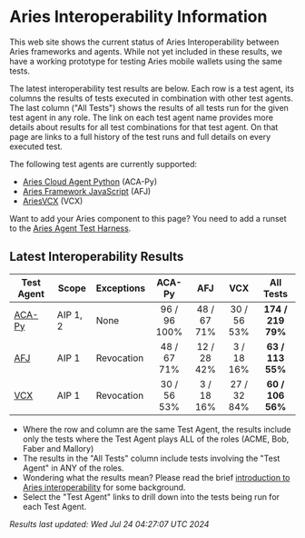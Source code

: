 # Aries Interoperability Information


This web site shows the current status of Aries Interoperability between Aries frameworks and agents. While
not yet included in these results, we have a working prototype for testing Aries mobile wallets using the
same tests.

The latest interoperability test results are below. Each row is a test agent, its columns
the results of tests executed in combination with other test agents.
The last column ("All Tests") shows the results of all tests run for the given test agent in any role. The link on each test
agent name provides more details about results for all test combinations for that test agent. On
that page are links to a full history of the test runs and full details on every executed test. 

The following test agents are currently supported:

- [Aries Cloud Agent Python](https://github.com/hyperledger/aries-cloudagent-python) (ACA-Py)
- [Aries Framework JavaScript](https://github.com/hyperledger/aries-framework-javascript) (AFJ)
- [AriesVCX](https://github.com/hyperledger/aries-vcx) (VCX)

Want to add your Aries component to this page? You need to add a runset to the
[Aries Agent Test Harness](https://github.com/hyperledger/aries-agent-test-harness).

## Latest Interoperability Results

| Test Agent | Scope | Exceptions | ACA-Py | AFJ | VCX | **All Tests** |
| ----- | ----- | ----- | :----: | :----: | :----: | :----: |
| [ACA-Py](acapy.md)| AIP 1, 2 | None | 96 / 96<br>100% | 48 / 67<br>71% | 30 / 56<br>53% | **174 / 219<br>79%** |
| [AFJ](javascript.md)| AIP 1 | Revocation | 48 / 67<br>71% | 12 / 28<br>42% | 3 / 18<br>16% | **63 / 113<br>55%** |
| [VCX](aries-vcx.md)| AIP 1 | Revocation | 30 / 56<br>53% | 3 / 18<br>16% | 27 / 32<br>84% | **60 / 106<br>56%** |

- Where the row and column are the same Test Agent, the results include only the tests where the Test Agent plays ALL of the roles (ACME, Bob, Faber and Mallory)
- The results in the "All Tests" column include tests involving the "Test Agent" in ANY of the roles.
- Wondering what the results mean? Please read the brief [introduction to Aries interoperability](aries-interop-intro.md) for some background.
- Select the "Test Agent" links to drill down into the tests being run for each Test Agent.


*Results last updated: Wed Jul 24 04:27:07 UTC 2024*

